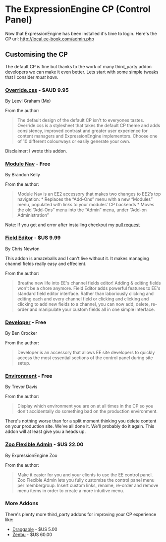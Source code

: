 The ExpressionEngine CP (Control Panel)
=======================================

Now that ExpressionEngine has been installed it's time to login. Here's the CP url: http://local.ee-book.com/admin.php

Customising the CP
------------------

The default CP is fine but thanks to the work of many third_party addon developers we can make it even better. Lets start with some simple tweaks that I consider *must have*.

### [Override.css](http://ee-garage.com/override-css) - $AUD 9.95

By Leevi Graham (Me)

From the author:

> The default design of the default CP isn't to everyones tastes. Override.css is a stylesheet that takes the default CP theme and adds consistency, improved contrast and greater user experience for content managers and ExpressionEngine implementors. Choose one of 10 different colourways or easily generate your own.

Disclaimer: I wrote this addon.

### [Module Nav](http://devot-ee.com/add-ons/module-nav) - Free

By Brandon Kelly

From the author:

> Module Nav is an EE2 accessory that makes two changes to EE2’s top navigation: * Replaces the “Add-Ons” menu with a new “Modules” menu, populated with links to your modules’ CP backends * Moves the old “Add-Ons” menu into the “Admin” menu, under “Add-on Administration”

Note: If you get and error after installing checkout my [pull request](https://github.com/brandonkelly/module_nav/pull/3/files)

### [Field Editor](http://devot-ee.com/add-ons/field-editor) - $US 9.99

By Chris Newton

This addon is amazeballs and I can't live without it. It makes managing channel fields really easy and effecient.

From the author:

> Breathe new life into EE's channel fields editor! Adding & editing fields won't be a chore anymore. Field Editor adds powerful features to EE's standard field editor interface. Rather than laboriously clicking and editing each and every channel field or clicking and clicking and clicking to add new fields to a channel, you can now add, delete, re-order and manipulate your custom fields all in one simple interface.

### [Developer](http://www.putyourlightson.net/developer) - Free

By Ben Crocker

From the author:

> Developer is an accessory that allows EE site developers to quickly access the most essential sections of the control panel during site setup.

### [Environment](http://devot-ee.com/add-ons/environment) - Free

By Trevor Davis

From the author:

> Display which environment you are on at all times in the CP so you don't accidentally do something bad on the production environment.

There's nothing worse than for a split moment thinking you delete content on your production site. We've all done it. We'll probably do it again. This addon will at least give you a heads up.

### [Zoo Flexible Admin](http://devot-ee.com/add-ons/zoo-flexible-admin) - $US 22.00

By ExpressionEngine Zoo

From the author: 

> Make it easier for you and your clients to use the EE control panel. Zoo Flexible Admin lets you fully customize the control panel menu per membergroup. Insert custom links, rename, re-order and remove menu items in order to create a more intuitive menu. 

### More Addons

There's plenty more third_party addons for improving your CP experience like:

* [Draggable](http://devot-ee.com/add-ons/draggable) - $US 5.00
* [Zenbu](http://devot-ee.com/add-ons/zenbu) - $US 60.00
